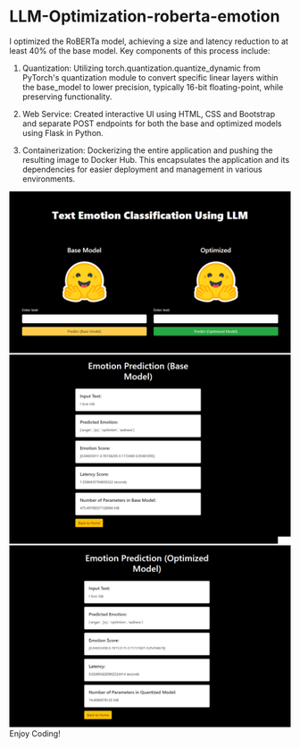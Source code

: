 # LLM-Optimization-roberta-emotion
I optimized the RoBERTa model, achieving a size and latency reduction to at least 40% of the base model. Key components of this process include:

1. Quantization: Utilizing torch.quantization.quantize_dynamic from PyTorch's quantization module to convert specific linear layers within the base_model to lower precision, typically 16-bit floating-point, while preserving functionality.

2. Web Service: Created interactive UI using HTML, CSS and Bootstrap and separate POST endpoints for both the base and optimized models using Flask in Python.

3. Containerization: Dockerizing the entire application and pushing the resulting image to Docker Hub. This encapsulates the application and its dependencies for easier deployment and management in various environments.



<img src="static/images/demo.png">
<img src="static/images/demo3.png">
<img src="static/images/demo2.png">
Enjoy Coding!
